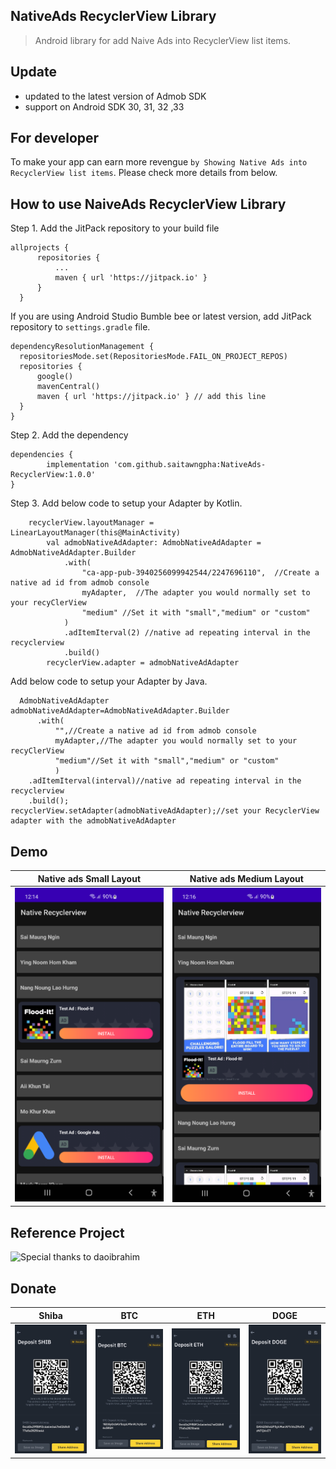 ## NativeAds RecyclerView Library
>Android library for add Naive Ads into RecyclerView list items.

## Update
- updated to the latest version of Admob SDK
- support on Android SDK 30, 31, 32 ,33

## For developer
To make your app can earn more revengue ` by Showing Native Ads into RecyclerView list items `. Please check more details from below.

## How to use NaiveAds RecyclerView Library
Step 1. Add the JitPack repository to your build file 
  ```
  allprojects {
		repositories {
			...
			maven { url 'https://jitpack.io' }
		}
	}
  ```
  If you are using Android Studio Bumble bee or latest version, add JitPack repository to `settings.gradle` file.
  ```
  dependencyResolutionManagement {
    repositoriesMode.set(RepositoriesMode.FAIL_ON_PROJECT_REPOS)
    repositories {
        google()
        mavenCentral()
        maven { url 'https://jitpack.io' } // add this line
    }
}
```
  
  
Step 2. Add the dependency
  

	dependencies {
	        implementation 'com.github.saitawngpha:NativeAds-RecyclerView:1.0.0'
	}


Step 3. Add below code to setup your Adapter by Kotlin.
  

        recyclerView.layoutManager = LinearLayoutManager(this@MainActivity)
            val admobNativeAdAdapter: AdmobNativeAdAdapter = AdmobNativeAdAdapter.Builder
                .with(
                    "ca-app-pub-3940256099942544/2247696110",  //Create a native ad id from admob console
                    myAdapter,  //The adapter you would normally set to your recyClerView
                    "medium" //Set it with "small","medium" or "custom"
                )
                .adItemIterval(2) //native ad repeating interval in the recyclerview
                .build()
            recyclerView.adapter = admobNativeAdAdapter
           
 Add below code to setup your Adapter by Java.
  

      AdmobNativeAdAdapter admobNativeAdAdapter=AdmobNativeAdAdapter.Builder
	      .with(
		      "",//Create a native ad id from admob console
		      myAdapter,//The adapter you would normally set to your recyClerView
		      "medium"//Set it with "small","medium" or "custom"
		      )
	    .adItemIterval(interval)//native ad repeating interval in the recyclerview
	    .build();
    recyclerView.setAdapter(admobNativeAdAdapter);//set your RecyclerView adapter with the admobNativeAdAdapter

## Demo
Native ads Small Layout |  Native ads Medium Layout
:-------------------------:|:-------------------------:
<img src="1.png" width="250px"/>  |  <img src="2.png" width="250px"/> 

## Reference Project
![Special thanks to daoibrahim](https://github.com/daoibrahim/AdmobAdvancedNativeRecyclerview)


## Donate
 Shiba |  BTC | ETH | DOGE |
:-------------------------:|:-------------------------:|:-------------------------:|:-------------------------:|
<img src="donate/shib.JPG" width="250px"/>  |  <img src="donate/btc.JPG" width="250px"/> | <img src="donate/eth.JPG" width="250px"/> |<img src="donate/doge.JPG" width="250px"/> |
